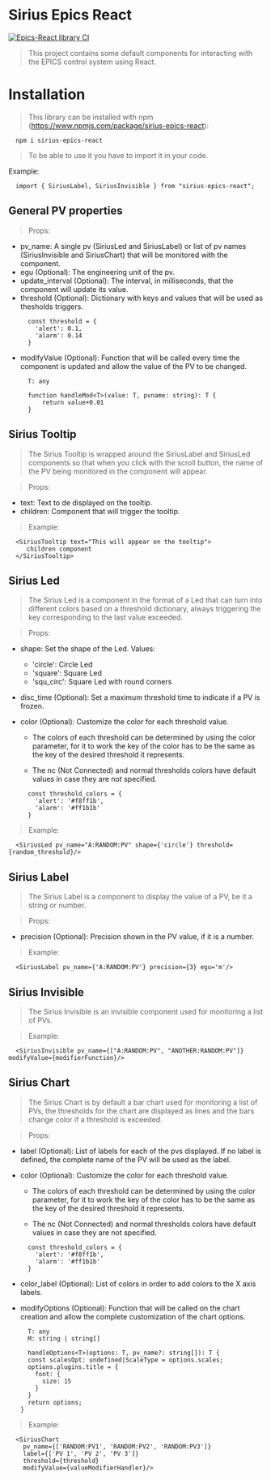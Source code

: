 # Sirius Epics React

[![Epics-React library CI](https://github.com/lnls-sirius/epics-react/actions/workflows/main.yml/badge.svg)](https://github.com/lnls-sirius/epics-react/actions/workflows/main.yml)

>This project contains some default components for interacting with the EPICS control system using React.

# Installation

>This library can be installed with npm (https://www.npmjs.com/package/sirius-epics-react):
```
  npm i sirius-epics-react
```

>To be able to use it you have to import it in your code.

Example:
```
  import { SiriusLabel, SiriusInvisible } from "sirius-epics-react";
```

## General PV properties

>Props:
- pv_name: A single pv (SiriusLed and SiriusLabel) or list of pv names (SiriusInvisible and SiriusChart) that will be monitored with the component.
- egu (Optional): The engineering unit of the pv.
- update_interval (Optional): The interval, in milliseconds, that the component will update its value.
- threshold (Optional): Dictionary with keys and values that will be used as thesholds triggers.
  ```
    const threshold = {
      'alert': 0.1,
      'alarm': 0.14
    }
  ```
- modifyValue (Optional): Function that will be called every time the component is updated and allow the value of the PV to be changed.
  ```
    T: any

    function handleMod<T>(value: T, pvname: string): T {
        return value+0.01
    }
  ```

## Sirius Tooltip

>The Sirius Tooltip is wrapped around the SiriusLabel and SiriusLed components so that when you click with the scroll button, the name of the PV being monitored in the component will appear.

>Props:
- text: Text to de displayed on the tooltip.
- children: Component that will trigger the tooltip.

>Example:
```
  <SiriusTooltip text="This will appear on the tooltip">
     children component
  </SiriusTooltip>
```

## Sirius Led

>The Sirius Led is a component in the format of a Led that can turn into different colors based on a threshold dictionary, always triggering the key corresponding to the last value exceeded.

>Props:
- shape: Set the shape of the Led. Values:
  * 'circle': Circle Led
  * 'square': Square Led
  * 'squ_circ': Square Led with round corners

- disc_time (Optional): Set a maximum threshold time to indicate if a PV is frozen.

- color (Optional): Customize the color for each threshold value.

  * The colors of each threshold can be determined by using the color parameter, for it to work the key of the color has to be the same as the key of the desired threshold it represents.

  * The nc (Not Connected) and normal thresholds colors have default values in case they are not specified.

  ```
    const threshold_colors = {
      'alert': '#f8ff1b',
      'alarm': '#ff1b1b'
    }
  ```

>Example:
```
  <SiriusLed pv_name="A:RANDOM:PV" shape={'circle'} threshold={random_threshold}/>
```

## Sirius Label

>The Sirius Label is a component to display the value of a PV, be it a string or number.

>Props:
- precision (Optional): Precision shown in the PV value, if it is a number.

>Example:
```
  <SiriusLabel pv_name={'A:RANDOM:PV'} precision={3} egu='m'/>
```

## Sirius Invisible

>The Sirius Invisible is an invisible component used for monitoring a list of PVs.

>Example:
```
  <SiriusInvisible pv_name={["A:RANDOM:PV", "ANOTHER:RANDOM:PV"]} modifyValue={modifierFunction}/>
```

## Sirius Chart

>The Sirius Chart is by default a bar chart used for monitoring a list of PVs, the thresholds for the chart are displayed as lines and the bars change color if a threshold is exceeded.

>Props:
- label (Optional): List of labels for each of the pvs displayed. If no label is defined, the complete name of the PV will be used as the label.
- color (Optional): Customize the color for each threshold value.

  * The colors of each threshold can be determined by using the color parameter, for it to work the key of the color has to be the same as the key of the desired threshold it represents.

  * The nc (Not Connected) and normal thresholds colors have default values in case they are not specified.

  ```
    const threshold_colors = {
      'alert': '#f8ff1b',
      'alarm': '#ff1b1b'
    }
  ```
- color_label (Optional): List of colors in order to add colors to the X axis labels.

- modifyOptions (Optional): Function that will be called on the chart creation and allow the complete customization of the chart options.
  ```
    T: any
    M: string | string[]

    handleOptions<T>(options: T, pv_name?: string[]): T {
    const scalesOpt: undefined|ScaleType = options.scales;
    options.plugins.title = {
      font: {
        size: 15
      }
    }
    return options;
  }
  ```

>Example:
```
  <SiriusChart
    pv_name={['RANDOM:PV1', 'RANDOM:PV2', 'RANDOM:PV3']}
    label={['PV 1', 'PV 2', 'PV 3']}
    threshold={threshold}
    modifyValue={valueModifierHandler}/>
```
